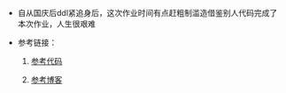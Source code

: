 + 自从国庆后ddl紧追身后，这次作业时间有点赶粗制滥造借鉴别人代码完成了本次作业，人生很艰难

+ 参考链接：

    1. [参考代码](https://github.com/pod32g/MD5/blob/master/md5.c)

    2. [参考博客](http://blog.sina.com.cn/s/blog_6fe0eb1901014cpl.html)